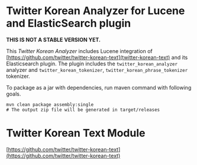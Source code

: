 Twitter Korean Analyzer for Lucene and ElasticSearch plugin
===========================================================

**THIS IS NOT A STABLE VERSION YET.**

This *Twitter Korean Analyzer* includes Lucene integration of [https://github.com/twitter/twitter-korean-text](twitter-korean-text) and its Elasticsearch plugin.
The plugin includes the `twitter_korean_analyzer` analyzer and `twitter_korean_tokenizer`, `twitter_korean_phrase_tokenizer` tokenizer.

To package as a jar with dependencies, run maven command with following goals.

```
mvn clean package assembly:single
# The output zip file will be generated in target/releases
```


Twitter Korean Text Module
==============================

[https://github.com/twitter/twitter-korean-text](https://github.com/twitter/twitter-korean-text)
